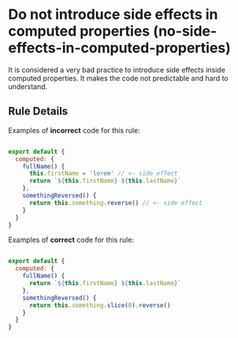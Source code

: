# Do not introduce side effects in computed properties (no-side-effects-in-computed-properties)

It is considered a very bad practice to introduce side effects inside computed properties. It makes the code not predictable and hard to understand.


## Rule Details

Examples of **incorrect** code for this rule:

```js

export default {
  computed: {
    fullName() {
      this.firstName = 'lorem' // <- side effect
      return `${this.firstName} ${this.lastName}`
    },
    somethingReversed() {
      return this.something.reverse() // <- side effect
    }
  }
}

```

Examples of **correct** code for this rule:

```js

export default {
  computed: {
    fullName() {
      return `${this.firstName} ${this.lastName}`
    },
    somethingReversed() {
      return this.something.slice(0).reverse()
    }
  }
}

```
